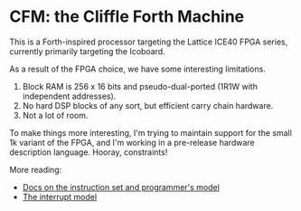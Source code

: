 CFM: the Cliffle Forth Machine
==============================

This is a Forth-inspired processor targeting the Lattice ICE40 FPGA series,
currently primarily targeting the Icoboard.

As a result of the FPGA choice, we have some interesting limitations.

1. Block RAM is 256 x 16 bits and pseudo-dual-ported (1R1W with independent
   addresses).
2. No hard DSP blocks of any sort, but efficient carry chain hardware.
3. Not a lot of room.

To make things more interesting, I'm trying to maintain support for the small 1k
variant of the FPGA, and I'm working in a pre-release hardware description
language. Hooray, constraints!

More reading:

- [Docs on the instruction set and programmer's model](doc/core.mkdn)
- [The interrupt model](doc/interrupts.mkdn)
